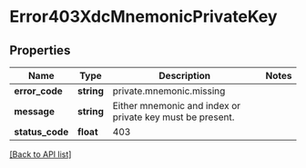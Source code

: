 # Error403XdcMnemonicPrivateKey

## Properties

Name | Type | Description | Notes
------------ | ------------- | ------------- | -------------
**error_code** | **string** | private.mnemonic.missing |
**message** | **string** | Either mnemonic and index or private key must be present. |
**status_code** | **float** | 403 |

[[Back to API list]](../../README.md#api-endpoints)
